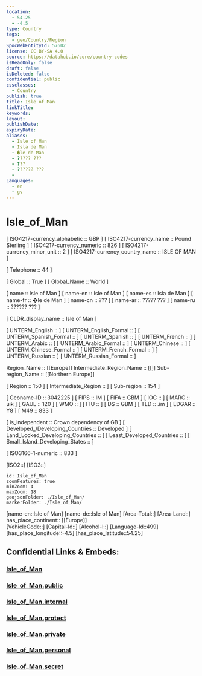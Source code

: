 ```yaml
---
location:
  - 54.25
  - -4.5
type: Country
tags:
  - geo/Country/Region
SpocWebEntityId: 57602
license: CC BY-SA 4.0
source: https://datahub.io/core/country-codes
isReadOnly: false
draft: false
isDeleted: false
confidential: public
cssclasses:
  - Country
publish: true
title: Isle of Man
linkTitle:
keywords:
layout:
publishDate:
expiryDate:
aliases:
  - Isle of Man
  - Isla de Man
  - �le de Man
  - ????? ???
  - ???
  - ?????? ???
  - 
Languages:
  - en
  - gv
---
```


# Isle_of_Man

[	ISO4217-currency_alphabetic	 :: GBP ]
[	ISO4217-currency_name	 :: Pound Sterling ]
[	ISO4217-currency_numeric	 :: 826 ]
[	ISO4217-currency_minor_unit	 :: 2 ]
[	ISO4217-currency_country_name	 :: ISLE OF MAN ]

[	Telephone	 :: 44 ]

[	Global	 :: True ]
[	Global_Name	 :: World ]

[	name	 :: Isle of Man ]
[	name-en	 :: Isle of Man ]
[	name-es	 :: Isla de Man ]
[	name-fr	 :: �le de Man ]
[	name-cn	 :: ??? ]
[	name-ar	 :: ????? ??? ]
[	name-ru	 :: ?????? ??? ]

[	CLDR_display_name	 :: Isle of Man ]

[	UNTERM_English	 ::  ]
[	UNTERM_English_Formal	 ::  ]
[	UNTERM_Spanish_Formal	 ::  ]
[	UNTERM_Spanish	 ::  ]
[	UNTERM_French	 ::  ]
[	UNTERM_Arabic	 ::  ]
[	UNTERM_Arabic_Formal	 ::  ]
[	UNTERM_Chinese	 ::  ]
[	UNTERM_Chinese_Formal	 ::  ]
[	UNTERM_French_Formal	 ::  ]
[	UNTERM_Russian	 ::  ]
[	UNTERM_Russian_Formal	 ::  ]

Region_Name ::  [[Europe]] 
Intermediate_Region_Name ::  [[]] 
Sub-region_Name ::  [[Northern Europe]] 

[	Region	 :: 150 ]
[	Intermediate_Region	 ::  ]
[	Sub-region	 :: 154 ]

[	Geoname-ID	 :: 3042225 ]
[	FIPS	 :: IM ]
[	FIFA	 :: GBM ]
[	IOC	 ::  ]
[	MARC	 :: uik ]
[	GAUL	 :: 120 ]
[	WMO	 ::  ]
[	ITU	 ::  ]
[	DS	 :: GBM ]
[	TLD	 :: .im ]
[	EDGAR	 :: Y8 ]
[	M49	 :: 833 ]

[	is_independent	 :: Crown dependency of GB ]
[	Developed_/Developing_Countries	 :: Developed ]
[	Land_Locked_Developing_Countries	 ::  ]
[	Least_Developed_Countries	 ::  ]
[	Small_Island_Developing_States	 ::  ]

[	ISO3166-1-numeric	 :: 833 ]



[ISO2::]
[ISO3::]
```leaflet
id: Isle_of_Man
zoomFeatures: true 
minZoom: 4 
maxZoom: 18
geojsonFolder: ./Isle_of_Man/
markerFolder: ./Isle_of_Man/
```

[name-en::Isle of Man]
[name-de::Isle of Man]
[Area-Total::]
[Area-Land::]
has_place_continent:: [[Europe]]  
[VehicleCode::]
[Capital-Id::]
[Alcohol-l::]
[Language-Id::499]
[has_place_longitude::-4.5]
[has_place_latitude::54.25]


## Confidential Links & Embeds: 

### [Isle_of_Man](/_Standards/Earth/Continent/Europe/Europe~North/UK/Isle_of_Man.md) 

### [Isle_of_Man.public](/_public/Earth/Continent/Europe/Europe~North/UK/Isle_of_Man.public.md) 

### [Isle_of_Man.internal](/_internal/Earth/Continent/Europe/Europe~North/UK/Isle_of_Man.internal.md) 

### [Isle_of_Man.protect](/_protect/Earth/Continent/Europe/Europe~North/UK/Isle_of_Man.protect.md) 

### [Isle_of_Man.private](/_private/Earth/Continent/Europe/Europe~North/UK/Isle_of_Man.private.md) 

### [Isle_of_Man.personal](/_personal/Earth/Continent/Europe/Europe~North/UK/Isle_of_Man.personal.md) 

### [Isle_of_Man.secret](/_secret/Earth/Continent/Europe/Europe~North/UK/Isle_of_Man.secret.md)

